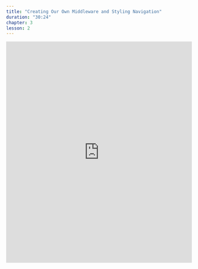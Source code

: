 ```yaml
---
title: "Creating Our Own Middleware and Styling Navigation"
duration: "30:24"
chapter: 3
lesson: 2
---
```


<iframe width="100%" height="600" src="https://www.youtube.com/embed/5PE1_QyYQo8" title="YouTube video player" frameborder="0" allow="accelerometer; autoplay; clipboard-write; encrypted-media; gyroscope; picture-in-picture; web-share" allowfullscreen></iframe>
